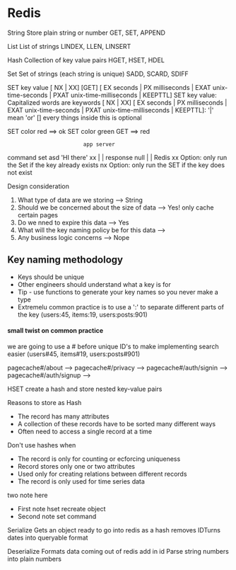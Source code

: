 # Redis

String
Store plain string or number
GET, SET, APPEND

List
List of strings
LINDEX, LLEN, LINSERT

Hash
Collection of key value pairs
HGET, HSET, HDEL

Set
Set of strings (each string is unique)
SADD, SCARD, SDIFF

SET key value [ NX | XX] [GET] [ EX seconds | PX milliseconds | EXAT unix-time-seconds | PXAT unix-time-milliseconds | KEEPTTL]
SET key value: Capitalized words are keywords
[ NX | XX] [ EX seconds | PX milliseconds | EXAT unix-time-seconds | PXAT unix-time-milliseconds | KEEPTTL]: '|' mean 'or'
[] every things inside this is optional

SET color red ==> ok
SET color green GET ==> red

                            app server

command set asd 'HI there' xx | | response null
| |
Redis
xx Option: only run the Set if the key already exists
nx Option: only run the SET if the key does not exist

Design consideration

1. What type of data are we storing --> String
2. Should we be concerned about the size of data --> Yes! only cache certain pages
3. Do we nned to expire this data --> Yes
4. What will the key naming policy be for this data -->
5. Any business logic concerns --> Nope

## Key naming methodology

-   Keys should be unique
-   Other engineers should understand what a key is for
-   Tip - use functions to generate your key names so you never make a type
-   Extremelu common practice is to use a ':' to separate different parts of the key (users:45, items:19, users:posts:901)

#### small twist on common practice

we are going to use a # before unique ID's to make implementing search easier
(users#45, items#19, users:posts#901)

pagecache#/about --> <html></html>
pagecache#/privacy --> <html></html>
pagecache#/auth/signin --> <html></html>
pagecache#/auth/signup --> <html></html>

HSET
create a hash and store nested key-value pairs

Reasons to store as Hash
+ The record has many attributes
+ A collection of these records have to be sorted many different ways
+ Often need to access a single record at a time

Don't use hashes when
+ The record is only for counting or ecforcing uniqueness
+ Record stores only one or two attributes
+ Used only for creating relations between different records
+ The record is only used for time series data

two note here
- First note
hset recreate object
- Second note
set command

Serialize
Gets an object ready to go into redis as a hash
removes IDTurns dates into queryable format

Deserialize
Formats data coming out of redis
add in id
Parse string numbers into plain numbers